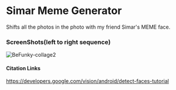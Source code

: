 # Simar Meme Generator 
Shifts all the photos in the photo with my friend Simar's MEME face.

### ScreenShots(left to right sequence)
![BeFunky-collage2](https://user-images.githubusercontent.com/44476743/88866728-894f3780-d1d9-11ea-8eeb-a24e201d002f.jpg)


#### Citation Links

https://developers.google.com/vision/android/detect-faces-tutorial




